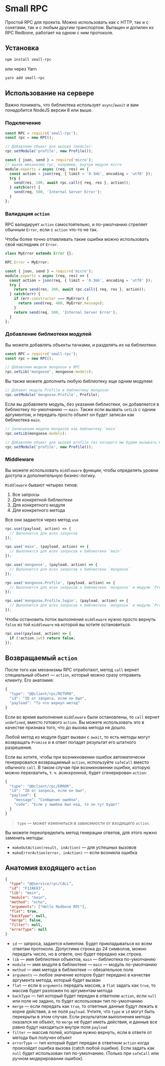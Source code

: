 # Small RPC

Простой RPC для проекта. Можно использовать как с HTTP, так и с сокетами, так и с любым другим транспортом.
Вытащен и допилен из RPC Redbone, работает на одном с ним протоколе.

## Установка
```sh
npm install small-rpc
```
или через Yarn
```sh
yarn add small-rpc
```

## Использование на сервере
Важно понимать, что библиотека использует `async`/`await` и вам понадобится NodeJS версии 8 или выше.
### Подключение
```javascript
const RPC = require('small-rpc');
const rpc = new RPC();

// Добавляем объект для вызова (module):
rpc.setModule('profile', new Profile());
```

```javascript
const { json, send } = require('micro');
// вызов механизма rpc, например, внутри модуля micro
module.exports = async (req, res) => {
  const action = json(req, { limit = '0.3mb', encoding = 'utf8' });
  try {
    send(res, 200, await rpc.call({ req, res }, action));
  } catch(err) {
    send(req, 500, 'Internal Server Error');
  }
};
```

### Валидация `action`
RPC валидирует `action` самостоятельно, и по-умолчанию стреляет обычным `Error`, если с `action` что-то не так.

Чтобы более точно отлавливать такие ошибки можно использовать свой наследник от `Error`.

```javascript
class MyError extends Error {};

RPC.Error = MyError;

const { json, send } = require('micro');
module.exports = async (req, res) => {
  const action = json(req, { limit = '0.3mb', encoding = 'utf8' });
  try {
    return send(res, 200, await rpc.call({ req, res }, action));
  } catch(err) {
    if (err.constructor === MyError) {
      return send(req, 400, MyError.message);
    }
    return send(req, 500, 'Internal Server Error');
  }
};
```

### Добавление библиотеки модулей
Вы можете добавлять объекты пачками, и разделять их на библиотеки.
```javascript
const RPC = require('small-rpc');
const rpc = new RPC();

// Добавляем модели mongoose в RPC
rpc.setLib('mongoose', mongoose.models);
```

Вы также можете дополнить любую библиотеку еще одним модулем:
```javascript
// Добавит модуль Profile в библиотеку mongoose
rpc.setModule('mongoose.Profile', Profile);
```

Если вы добавляете модуль, без указания библиотеки, он добавляется в библиотеку по-умолчанию — `main`.
Также если вызвать `setLib` с одним аргументом, и передать просто объект он будет записан как библиотека `main`.

```javascript
// Записываем модели mongoose как библиотеку `main`
rpc.setLib(mongoose.models);

// Добавляем объект для вызова profile (из которого мы будем вызывать методы) в библиотеку `main`
rpc.setModule('profile', new Profile());
```

### Middleware
Вы можете использовать `middleware` функции, чтобы определять уровни доступа и дополнительную бизнес-логику.

`Middleware` бывают четырех типов:
1. Все запросы
2. Для конкретной библиотеки
3. Для конкретного модуля
4. Для конкретного метода

Все они задаются через метод `use`
```javascript
rpc.use((payload, action) => {
  // Выполнится для всех запросов
});

rpc.use('main', (payload, action) => {
  // Выполнится для всех запросов к библиотеке `main`
});

rpc.use('mongoose', (payload, action) => {
  // Выполнится для всех запросов к библиотеке `mongoose`
});

rpc.use('mongoose.Profile', (payload, action) => {
  // Выполнится для всех запросов к библиотеке `mongoose` и модулю `Profile`
});

rpc.use('mongoose.Profile.login', (payload, action) => {
  // Выполнится для всех запросов к библиотеке `mongoose` и модулю `Profile` при вызове метода `login`
});
```

Чтобы остановить поток выполнения `middleware` нужно просто вернуть `false` из той `middleware` на которой вы хотите остановиться.

```javascript
rpc.use((payload, action) => {
  if (!action.jwt) return false;
});
```

## Возвращаемый `action`

После того как механизмы RPC отработают, метод `call` вернет специальный объект — `action`, который можно сразу отправить клиенту. Его анатомия:
```javascript
{
  "type": "@@client/rpc/RETURN",
  "id": "ID от запроса, если он был",
  "payload": "То что вернул метод"
}
```

Если во время выполнения `middleware` были остановлены, то `call` вернет `undefined`, вместо готового `action`. Вы можете использовать это в качестве признака того, что до вызова метода не дошло.

Любой метод из модуля будет вызван с `await`,  то есть методы могут возвращать `Promise` и в ответ попадет результат его штатного разрешения.

Если вы хотите, чтобы при возникновении ошибок автоматически генерировался возвращаемый `action`, используйте `safeCall` вместо обычного `call`. В таком случае при возникновении ошибки, которую можно перехватить, т. ч. асинхронной, будет сгенерирован `action`:
```javascript
{
  "type": "@@client/rpc/ERROR",
  "id": "ID от запроса, если он был",
  "payload": {
    "message": "Сообщение ошибки",
    "code": "Eсли у ошибки был код, то он тут будет"
  }
}
```
> `type` — может измениться в зависимости от входящего `action`.

Вы можете переопределить метод генерации ответов, для этого нужно заменить методы:
- `makeOutAction(result, inAction)` — для успешных вызовов
- `makeErrorAction(error, inAction)` — если возникла ошибка


## Анатомия входящего `action`
```json
{
  "type": "@@service/rpc/CALL",
  "id": "F12AE83",
  "lib": "main",
  "module": "main",
  "method": "echo",
  "arguments": ["Hello Redbone RPC"],
  "flat": true,
  "backType": null,
  "merge": false,
  "filter": null,
  "errorType": null
}
```

- `id` — запроса, задается клиентом. Будет прикладываться ко всем ответам протокола. Допустима строка до 24 символов, можно передать число, но в ответе, оно будет передано как строка.
- `lib` — имя библиотеки объектов, `main` — библиотека по-умолчанию
- `module` — имя модуля в библиотеке — `main`  — модуль по-умолчанию
- `method` — имя метода в библиотеке — обязательное поле
- `arguments` — любое значение которое будет передано в качестве аргумента метода, который будет вызван
- `flat` — если в `arguments` передать массив, а `flat` задать как `true`, то массив будет разложен по аргументам метода
- `backType` — тип который будет передан в ответном `action`, если `null` или поле не задано, то будет использован тип по-умолчанию
- `merge` — если передать как `true`, то ответные данные будут лежать в корне действия, а не поля `payload`. Учтите, что `type` и `id` могут быть перекрыты в этом случае. Если результатом выполнения метода оказался не объект, то `merge` не будет иметь действия, и данные все равно будут находиться внутри поля `payload`
- `filter` — массив полей, которые нужно вернуть, если в ответе от метода был получен объект
- `errorType` — тип который будет передан в ответном `action` когда произойдет ошибка вызова (catch любой ошибки). Если задать как `null` будет использован тип по-умолчанию. (Только при `safeCall` или ручном модерировании ошибок).
